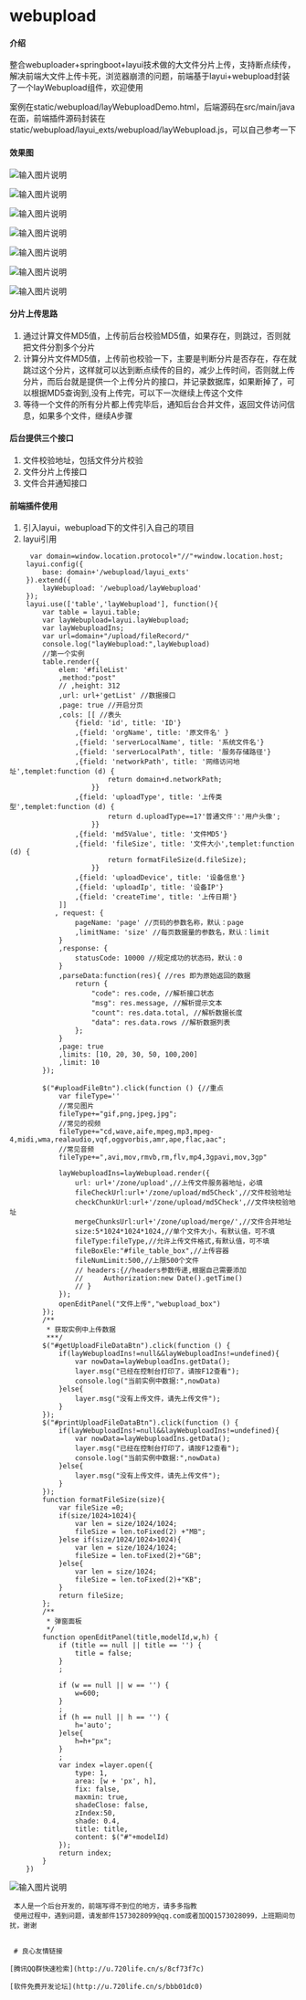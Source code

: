 # webupload

#### 介绍
整合webuploader+springboot+layui技术做的大文件分片上传，支持断点续传，解决前端大文件上传卡死，浏览器崩溃的问题，前端基于layui+webupload封装了一个layWebupload组件，欢迎使用

案例在static/webupload/layWebuploadDemo.html，后端源码在src/main/java在面，前端插件源码封装在static/webupload/layui_exts/webupload/layWebupload.js，可以自己参考一下

#### 效果图
![输入图片说明](https://images.gitee.com/uploads/images/2020/0503/215836_47f7ab16_1981821.png "weupload1.png")

![输入图片说明](https://images.gitee.com/uploads/images/2020/0503/215923_424e65cd_1981821.png "webuplaod2.png")

![输入图片说明](https://images.gitee.com/uploads/images/2020/0503/215943_1f8881dd_1981821.png "webupload3.png")

![输入图片说明](https://images.gitee.com/uploads/images/2020/0503/220023_329b0dfb_1981821.png "webupload4.png")

![输入图片说明](https://images.gitee.com/uploads/images/2020/0503/220035_e9e7d526_1981821.png "webupload5.png")

![输入图片说明](https://images.gitee.com/uploads/images/2020/0503/220049_19b4b69f_1981821.png "webupload6.png")

![输入图片说明](https://images.gitee.com/uploads/images/2020/0503/220059_1b6a3084_1981821.png "webupload7.png")

#### 分片上传思路

1. 通过计算文件MD5值，上传前后台校验MD5值，如果存在，则跳过，否则就把文件分割多个分片
2. 计算分片文件MD5值，上传前也校验一下，主要是判断分片是否存在，存在就跳过这个分片，这样就可以达到断点续传的目的，减少上传时间，否则就上传
分片，而后台就是提供一个上传分片的接口，并记录数据库，如果断掉了，可以根据MD5查询到,没有上传完，可以下一次继续上传这个文件
3. 等待一个文件的所有分片都上传完毕后，通知后台合并文件，返回文件访问信息，如果多个文件，继续A步骤

#### 后台提供三个接口

1. 文件校验地址，包括文件分片校验
2. 文件分片上传接口 
3. 文件合并通知接口

#### 前端插件使用

1. 引入layui，webupload下的文件引入自己的项目
2. layui引用
```
     var domain=window.location.protocol+"//"+window.location.host;
    layui.config({
        base: domain+'/webupload/layui_exts'
    }).extend({
        layWebupload: '/webupload/layWebupload'
    });
    layui.use(['table','layWebupload'], function(){
        var table = layui.table;
        var layWebupload=layui.layWebupload;
        var layWebuploadIns;
        var url=domain+"/upload/fileRecord/"
        console.log("layWebupload:",layWebupload)
        //第一个实例
        table.render({
            elem: '#fileList'
            ,method:"post"
            // ,height: 312
            ,url: url+'getList' //数据接口
            ,page: true //开启分页
            ,cols: [[ //表头
                {field: 'id', title: 'ID'}
                ,{field: 'orgName', title: '原文件名' }
                ,{field: 'serverLocalName', title: '系统文件名'}
                ,{field: 'serverLocalPath', title: '服务存储路径'}
                ,{field: 'networkPath', title: '网络访问地址',templet:function (d) {
                        return domain+d.networkPath;
                    }}
                ,{field: 'uploadType', title: '上传类型',templet:function (d) {
                        return d.uploadType==1?'普通文件':'用户头像';
                    }}
                ,{field: 'md5Value', title: '文件MD5'}
                ,{field: 'fileSize', title: '文件大小',templet:function (d) {
                        return formatFileSize(d.fileSize);
                    }}
                ,{field: 'uploadDevice', title: '设备信息'}
                ,{field: 'uploadIp', title: '设备IP'}
                ,{field: 'createTime', title: '上传日期'}
            ]]
           , request: {
                pageName: 'page' //页码的参数名称，默认：page
                ,limitName: 'size' //每页数据量的参数名，默认：limit
            }
            ,response: {
                statusCode: 10000 //规定成功的状态码，默认：0
            }
            ,parseData:function(res){ //res 即为原始返回的数据
                return {
                    "code": res.code, //解析接口状态
                    "msg": res.message, //解析提示文本
                    "count": res.data.total, //解析数据长度
                    "data": res.data.rows //解析数据列表
                };
            }
            ,page: true
            ,limits: [10, 20, 30, 50, 100,200]
            ,limit: 10
        });

        $("#uploadFileBtn").click(function () {//重点
            var fileType=''
            //常见图片
            fileType+="gif,png,jpeg,jpg";
            //常见的视频
            fileType+="cd,wave,aife,mpeg,mp3,mpeg-4,midi,wma,realaudio,vqf,oggvorbis,amr,ape,flac,aac";
            //常见音频
            fileType+=",avi,mov,rmvb,rm,flv,mp4,3gpavi,mov,3gp"

            layWebuploadIns=layWebupload.render({
                url: url+'/zone/upload',//上传文件服务器地址，必填
                fileCheckUrl:url+'/zone/upload/md5Check',//文件校验地址
                checkChunkUrl:url+'/zone/upload/md5Check',//文件块校验地址
                mergeChunksUrl:url+'/zone/upload/merge/',//文件合并地址
                size:5*1024*1024*1024,//单个文件大小，有默认值，可不填
                fileType:fileType,//允许上传文件格式,有默认值，可不填
                fileBoxEle:"#file_table_box",//上传容器
                fileNumLimit:500,//上限500个文件
                // headers:{//headers参数传递,根据自己需要添加
                //     Authorization:new Date().getTime()
                // }
            });
            openEditPanel("文件上传","webupload_box")
        });
        /**
         * 获取实例中上传数据
         ***/
        $("#getUploadFileDataBtn").click(function () {
            if(layWebuploadIns!=null&&layWebuploadIns!=undefined){
                var nowData=layWebuploadIns.getData();
                layer.msg("已经在控制台打印了，请按F12查看");
                console.log("当前实例中数据:",nowData)
            }else{
                layer.msg("没有上传文件，请先上传文件");
            }
        });
        $("#printUploadFileDataBtn").click(function () {
            if(layWebuploadIns!=null&&layWebuploadIns!=undefined){
                var nowData=layWebuploadIns.getData();
                layer.msg("已经在控制台打印了，请按F12查看");
                console.log("当前实例中数据:",nowData)
            }else{
                layer.msg("没有上传文件，请先上传文件");
            }
        });
        function formatFileSize(size){
            var fileSize =0;
            if(size/1024>1024){
                var len = size/1024/1024;
                fileSize = len.toFixed(2) +"MB";
            }else if(size/1024/1024>1024){
                var len = size/1024/1024;
                fileSize = len.toFixed(2)+"GB";
            }else{
                var len = size/1024;
                fileSize = len.toFixed(2)+"KB";
            }
            return fileSize;
        };
        /**
         * 弹窗面板
         */
        function openEditPanel(title,modelId,w,h) {
            if (title == null || title == '') {
                title = false;
            }
            ;

            if (w == null || w == '') {
                w=600;
            }
            ;
            if (h == null || h == '') {
                h='auto';
            }else{
                h=h+"px";
            }
            ;
            var index =layer.open({
                type: 1,
                area: [w + 'px', h],
                fix: false,
                maxmin: true,
                shadeClose: false,
                zIndex:50,
                shade: 0.4,
                title: title,
                content: $("#"+modelId)
            });
            return index;
        }
    })
````

 

![输入图片说明](https://images.gitee.com/uploads/images/2020/0503/223604_a79518f4_1981821.png "usewebupload.png")


````
 本人是一个后台开发的，前端写得不到位的地方，请多多指教
 使用过程中，遇到问题，请发邮件1573028099@qq.com或者加QQ1573028099，上班期间勿扰，谢谢


 # 良心友情链接

[腾讯QQ群快速检索](http://u.720life.cn/s/8cf73f7c)

[软件免费开发论坛](http://u.720life.cn/s/bbb01dc0)
